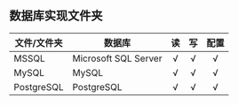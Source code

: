 ## 数据库实现文件夹

| 文件/文件夹 | 数据库 | 读 | 写 | 配置 |
| ------ | -------- | :--: | :--: | :--: |
| MSSQL | Microsoft SQL Server | √ | √ | √ |
| MySQL | MySQL | √ | √ | √ |
| PostgreSQL | PostgreSQL | √ | √ | √ |
